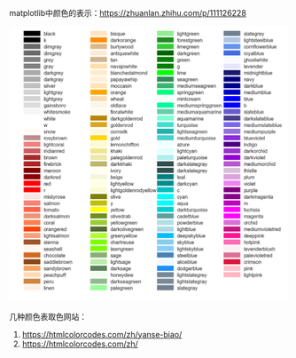 matplotlib中颜色的表示：https://zhuanlan.zhihu.com/p/111126228



 ![img](../../../../assets/7017253-6edec09676cc466d.png) 

几种颜色表取色网站：

1. https://htmlcolorcodes.com/zh/yanse-biao/
2. https://htmlcolorcodes.com/zh/